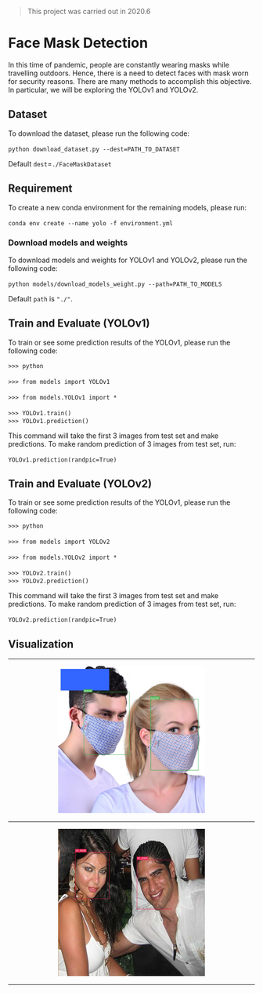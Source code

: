 > This project was carried out in 2020.6 </br>

# Face Mask Detection

In this time of pandemic, people are constantly wearing masks while travelling outdoors. Hence, there is a need to detect faces with mask worn for security reasons. There are many methods to accomplish this objective. In particular, we will be exploring the YOLOv1 and YOLOv2. 

## Dataset 

To download the dataset, please run the following code:

`python download_dataset.py --dest=PATH_TO_DATASET`

Default `dest`=`./FaceMaskDataset`

## Requirement
To create a new conda environment for the remaining models, please run:

`conda env create --name yolo -f environment.yml`


### Download models and weights
To download models and weights for YOLOv1 and YOLOv2, please run the following code:

`
python models/download_models_weight.py --path=PATH_TO_MODELS
`

Default `path` is `"./"`.

## Train and Evaluate (YOLOv1)
To train or see some prediction results of the YOLOv1, please run the following code:

```
>>> python

>>> from models import YOLOv1

>>> from models.YOLOv1 import *

>>> YOLOv1.train()
>>> YOLOv1.prediction()
```

This command will take the first 3 images from test set and make predictions.
To make random prediction of 3 images from test set, run:

`YOLOv1.prediction(randpic=True)`


## Train and Evaluate (YOLOv2)
To train or see some prediction results of the YOLOv1, please run the following code:

```
>>> python

>>> from models import YOLOv2

>>> from models.YOLOv2 import *

>>> YOLOv2.train()
>>> YOLOv2.prediction()
```

This command will take the first 3 images from test set and make predictions.
To make random prediction of 3 images from test set, run:

`YOLOv2.prediction(randpic=True)`


## Visualization
---

<p align="center">
<img src="./img/mask1.png" width="300" height="300"/>
</p>

---

<p align="center">
<img src="./img/unmask2.png" width="300" height="300"/>
</p>

---
